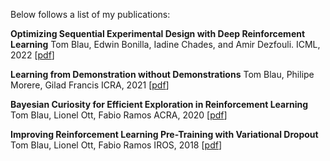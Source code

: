 Below follows a list of my publications:


**Optimizing Sequential Experimental Design with Deep Reinforcement Learning** 
Tom Blau, Edwin Bonilla, Iadine Chades, and Amir Dezfouli. 
ICML, 2022 
\[[pdf](https://arxiv.org/abs/2202.00821)\] 

**Learning from Demonstration without Demonstrations** 
Tom Blau, Philipe Morere, Gilad Francis 
ICRA, 2021 
\[[pdf](https://arxiv.org/abs/2106.09203)\] 

**Bayesian Curiosity for Efficient Exploration in Reinforcement Learning** 
Tom Blau, Lionel Ott, Fabio Ramos 
ACRA, 2020 
\[[pdf](https://arxiv.org/abs/1911.08701)\] 

**Improving Reinforcement Learning Pre-Training with Variational Dropout** 
Tom Blau, Lionel Ott, Fabio Ramos 
IROS, 2018 
\[[pdf](https://ieeexplore.ieee.org/abstract/document/8594341)\] 
